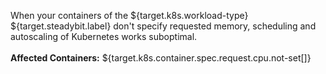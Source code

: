 When your containers of the ${target.k8s.workload-type} ${target.steadybit.label} don't specify requested memory, scheduling and autoscaling of Kubernetes works suboptimal.
<br/>
<br/>
**Affected Containers:** ${target.k8s.container.spec.request.cpu.not-set[]}
